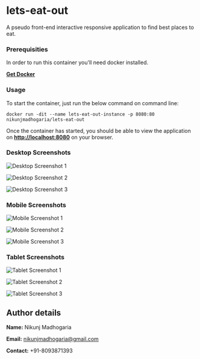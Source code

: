 # lets-eat-out
A pseudo front-end interactive responsive application to find best places to eat.


### Prerequisities


In order to run this container you'll need docker installed.

[**Get Docker**](https://docs.docker.com/get-docker/)


### Usage

To start the container, just run the below command on command line:
```shell
docker run -dit --name lets-eat-out-instance -p 8080:80 nikunjmadhogaria/lets-eat-out
```


Once the container has started, you should be able to view the application on [**http://localhost:8080**](http://localhost:8080) on your browser.

### Desktop Screenshots

![Desktop Screenshot 1](https://i.imgur.com/mQiqFId.png)

![Desktop Screenshot 2](https://i.imgur.com/6Ig38vx.png)

![Desktop Screenshot 3](https://i.imgur.com/w2IfRNo.png)

### Mobile Screenshots

![Mobile Screenshot 1](https://i.imgur.com/wRPQQZQ.png)

![Mobile Screenshot 2](https://i.imgur.com/McaQ6jA.png)

![Mobile Screenshot 3](https://i.imgur.com/yXXsooz.png)

### Tablet Screenshots

![Tablet Screenshot 1](https://i.imgur.com/dfrzoR5.png)

![Tablet Screenshot 2](https://i.imgur.com/8qvly6K.png)

![Tablet Screenshot 3](https://i.imgur.com/ocZb5cv.png)


## Author details

**Name:** Nikunj Madhogaria

**Email:** nikunjmadhogaria@gmail.com

**Contact:** +91-8093871393
